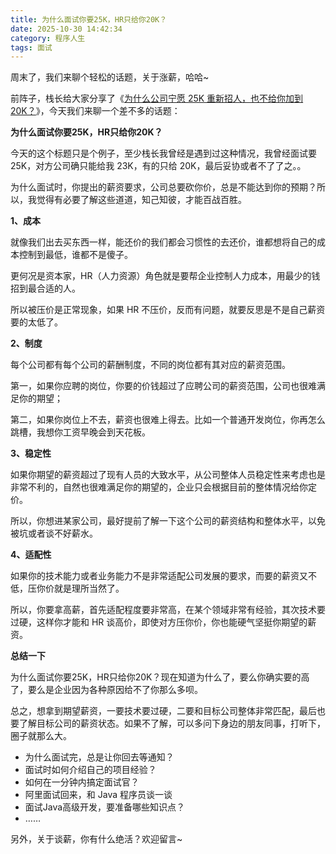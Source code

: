 ```yaml
---
title: 为什么面试你要25K，HR只给你20K？
date: 2025-10-30 14:42:34
category: 程序人生
tags: 面试
---
```


周末了，我们来聊个轻松的话题，关于涨薪，哈哈~

前阵子，栈长给大家分享了《[为什么公司宁愿 25K 重新招人，也不给你加到 20K？](https://mp.weixin.qq.com/s/LqLomUfxFQod0bGLZSERrg)》，今天我们来聊一个差不多的话题：

**为什么面试你要25K，HR只给你20K？**

今天的这个标题只是个例子，至少栈长我曾经是遇到过这种情况，我曾经面试要 25K，对方公司确只能给我 23K，有的只给 20K，最后妥协或者不了了之。。

为什么面试时，你提出的薪资要求，公司总要砍你价，总是不能达到你的预期？所以，我觉得有必要了解这些道道，知己知彼，才能百战百胜。

**1、成本**

就像我们出去买东西一样，能还价的我们都会习惯性的去还价，谁都想将自己的成本控制到最低，谁都不是傻子。

更何况是资本家，HR（人力资源）角色就是要帮企业控制人力成本，用最少的钱招到最合适的人。

所以被压价是正常现象，如果 HR 不压价，反而有问题，就要反思是不是自己薪资要的太低了。

**2、制度**

每个公司都有每个公司的薪酬制度，不同的岗位都有其对应的薪资范围。

第一，如果你应聘的岗位，你要的价钱超过了应聘公司的薪资范围，公司也很难满足你的期望；

第二，如果你岗位上不去，薪资也很难上得去。比如一个普通开发岗位，你再怎么跳槽，我想你工资早晚会到天花板。

**3、稳定性**

如果你期望的薪资超过了现有人员的大致水平，从公司整体人员稳定性来考虑也是非常不利的，自然也很难满足你的期望的，企业只会根据目前的整体情况给你定价。

所以，你想进某家公司，最好提前了解一下这个公司的薪资结构和整体水平，以免被坑或者谈不好薪水。

**4、适配性**

如果你的技术能力或者业务能力不是非常适配公司发展的要求，而要的薪资又不低，压你价就是理所当然了。

所以，你要拿高薪，首先适配程度要非常高，在某个领域非常有经验，其次技术要过硬，这样你才能和 HR 谈高价，即使对方压你价，你也能硬气坚挺你期望的薪资。

**总结一下**

为什么面试你要25K，HR只给你20K？现在知道为什么了，要么你确实要的高了，要么是企业因为各种原因给不了你那么多呗。

总之，想拿到期望薪资，一要技术要过硬，二要和目标公司整体非常匹配，最后也要了解目标公司的薪资状态。如果不了解，可以多问下身边的朋友同事，打听下，圈子就那么大。

- 为什么面试完，总是让你回去等通知？
- 面试时如何介绍自己的项目经验？
- 如何在一分钟内搞定面试官？
- 阿里面试回来，和 Java 程序员谈一谈
- 面试Java高级开发，要准备哪些知识点？
- ……

另外，关于谈薪，你有什么绝活？欢迎留言~

